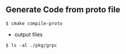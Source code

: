## Generate Code from proto file

```shell
$ cmake compile-proto
```

- output files


```shell
$ ls -al ./pkg/grpc
```
